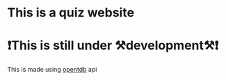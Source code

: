 # This is a quiz website

# ❗This is still under ⚒️​development⚒️​❗​​

This is made using  [opentdb](https://opentdb.com/) api
